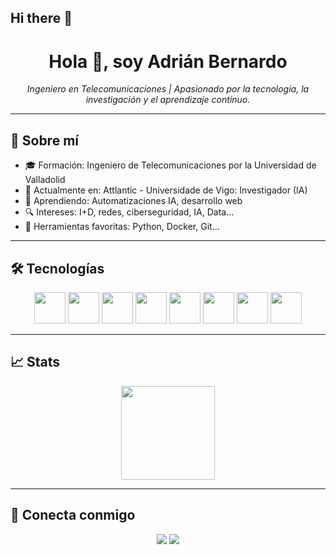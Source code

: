 ## Hi there 👋 

<!-- Profile README for Adrian Bernardo -->

<h1 align="center">Hola 👋, soy Adrián Bernardo</h1>
<p align="center">
<!--  <img src="https://trots.es/cv/abbbrou.jpg" width="100" /><br> -->
  <em>Ingeniero en Telecomunicaciones | Apasionado por la tecnología, la investigación y el aprendizaje continuo.</em>
</p>

---

## 🧠 Sobre mí

- 🎓 Formación: Ingeniero de Telecomunicaciones por la Universidad de Valladolid
- 💼 Actualmente en: Attlantic - Universidade de Vigo: Investigador (IA)
- 🌱 Aprendiendo: Automatizaciones IA, desarrollo web
- 🔍 Intereses: I+D, redes, ciberseguridad, IA, Data...
- 🧰 Herramientas favoritas: Python, Docker, Git...

---

## 🛠️ Tecnologías

<div align="center">
  <img src="https://cdn.jsdelivr.net/gh/devicons/devicon/icons/python/python-original.svg" width="50" />
  <img src="https://cdn.jsdelivr.net/gh/devicons/devicon/icons/docker/docker-original.svg" width="50" />
  <img src="https://cdn.jsdelivr.net/gh/devicons/devicon/icons/github/github-original.svg" width="50" />
  <img src="https://cdn.jsdelivr.net/gh/devicons/devicon/icons/linux/linux-original.svg" width="50" />
  <img src="https://cdn.jsdelivr.net/gh/devicons/devicon/icons/amazonwebservices/amazonwebservices-original-wordmark.svg" width="50" /> 
  <img src="https://cdn.jsdelivr.net/gh/devicons/devicon/icons/azure/azure-original.svg" width="50" /> 
  <img src="https://cdn.jsdelivr.net/gh/devicons/devicon/icons/cloudflare/cloudflare-original-wordmark.svg" width="50" /> 
  <img src="https://cdn.jsdelivr.net/gh/devicons/devicon/icons/jupyter/jupyter-original-wordmark.svg" width="50" /> 
  <!-- Añade más según tus conocimientos -->
</div>

---

## 📈 Stats

<p align="center">
  <img src="https://github-readme-stats.vercel.app/api?username=trotss&show_icons=true&theme=radical" height="150"/>
<!--  <img src="https://github-readme-stats.vercel.app/api/top-langs/?username=trotss&layout=compact&theme=radical" height="150"/> -->
</p>

---

## 🤝 Conecta conmigo

<p align="center">
  <a href="https://linkedin.com/in/adri%C3%A1n-bernardo" target="_blank"><img src="https://img.shields.io/badge/-LinkedIn-blue?style=flat-square&logo=linkedin"></a>
  <a href="mailto:contacto@dev.trots.es"><img src="https://img.shields.io/badge/-Email-red?style=flat-square&logo=gmail&logoColor=white"></a>
</p>
